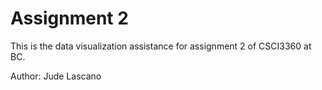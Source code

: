 # Assignment 2

This is the data visualization assistance for assignment 2 of CSCI3360 at BC.

Author: Jude Lascano